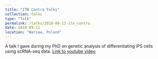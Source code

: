 ```yaml
---
title: "ITN Contra Talks"
collection: talks
type: "Talk"
permalink: /talks/2018-09-11-itn_contra
date: 2018-09-11
location: "Warsaw, Poland"
---
```


A talk I gave during my PhD on genetic analysis of differentiating iPS cells using scRNA-seq data. [Link to youtube video](https://www.youtube.com/watch?v=KJL6CONjTKk)
